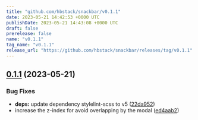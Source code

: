 ```yaml
---
title: "github.com/hbstack/snackbar/v0.1.1"
date: 2023-05-21 14:42:53 +0000 UTC
publishDate: 2023-05-21 14:43:08 +0000 UTC
draft: false
prerelease: false
name: "v0.1.1"
tag_name: "v0.1.1"
release_url: "https://github.com/hbstack/snackbar/releases/tag/v0.1.1"
---
```


## [0.1.1](https://github.com/hbstack/snackbar/compare/v0.1.0...v0.1.1) (2023-05-21)


### Bug Fixes

* **deps:** update dependency stylelint-scss to v5 ([22da952](https://github.com/hbstack/snackbar/commit/22da9520acb0e91bbc310d6d0b0e587ea867eb70))
* increase the z-index for avoid overlapping by the modal ([ed4aab2](https://github.com/hbstack/snackbar/commit/ed4aab29cf1f2e41df533bf5e0dc1e296f2d095f))
